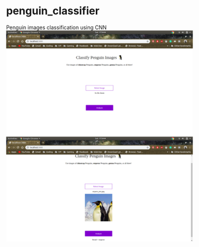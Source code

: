 # penguin_classifier
Penguin images classification using CNN<br>
![Home](https://github.com/rupeish/penguin_classifier/blob/master/demo/Screenshot%20from%202020-05-02%2017-34-19.png)
<br>
![Home](https://github.com/rupeish/penguin_classifier/blob/master/demo/Screenshot%20from%202020-05-02%2017-34-51.png)
<br>
